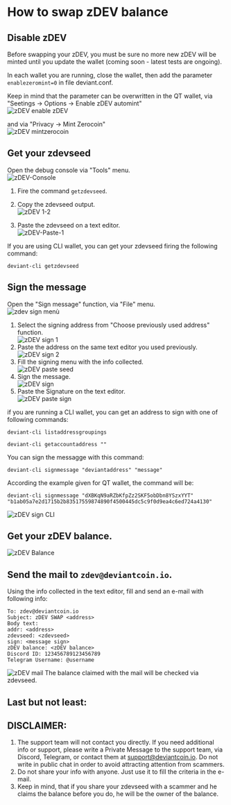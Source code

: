 # How to swap zDEV balance
## Disable zDEV
Before swapping your zDEV, you must be sure no more new zDEV will be minted until you update the wallet (coming soon - latest tests are ongoing).<br />

In each wallet you are running, close the wallet, then add the parameter <br />
```enablezeromint=0``` in file deviant.conf.<br />

Keep in mind that the parameter can be overwritten in the QT wallet, via "Seetings -> Options -> Enable zDEV automint"<br />
![zDEV enable zDEV](/images/zdev-enable-zdev.png)

and via "Privacy -> Mint Zerocoin"<br />
![zDEV mintzerocoin](/images/zdev-mint-zdev.png)

## Get your zdevseed
Open the debug console via "Tools" menu.<br />
![zDEV-Console](/images/zdev-debug-console.png)
1. Fire the command `getzdevseed`. <br />
2. Copy the zdevseed output. <br />
![zDEV 1-2](/images/zdev-get-1-2.png)

3. Paste the zdevseed on a text editor. <br />
![zDEV-Paste-1](/images/zdev-paste-notepad1.png)

If you are using CLI wallet, you can get your zdevseed firing the following command:<br />
```
deviant-cli getzdevseed
```

## Sign the message
Open the "Sign message" function, via "File" menu.<br />
![zdev sign menù](/images/zdev-sign-menu.png)

1. Select the signing address from "Choose previously used address" function.<br />
![zDEV sign 1](/images/zdev-sign-addr.png)
2. Paste the address on the same text editor you used previously.<br />
![zDEV sign 2](/images/zdev-paste-addr.png)
3. Fill the signing menu with the info collected.<br />
![zDEV paste seed](/images/zdev-paste-zdevseed.png)
4. Sign the message.<br />
![zDEV sign](/images/zdev-sign-message.png)
5. Paste the Signature on the text editor.<br />
![zDEV paste sign](/images/zDEV-paste-sign.png)

if you are running a CLI wallet, you can get an address to sign with one of following commands:<br />
```
deviant-cli listaddressgroupings
```
```
deviant-cli getaccountaddress ""
```

You can sign the messagge with this command:<br />
```
deviant-cli signmessage "deviantaddress" "message"
```
According the example given for QT wallet, the command will be: <br />
```
deviant-cli signmessage "dXBKqN9aRZbKfpZz2SKF5obDbn8YSzxYYT" "b1ab05a7e2d1715b2b83517559874890f4500445dc5c9f0d9ea4c6ed724a4130"
```
![zDEV sign CLI](/images/zdev-sign-cli.png)



## Get your zDEV balance.<br />
![zDEV Balance](/images/zDEV-balance.png)
## Send the mail to `zdev@deviantcoin.io`.<br />
Using the info collected in the text editor, fill and send an e-mail with following info:<br />
```
To: zdev@deviantcoin.io
Subject: zDEV SWAP <address>
Body text:
addr: <address>
zdevseed: <zdevseed>
sign: <message sign>
zDEV balance: <zDEV balance>
Discord ID: 123456789123456789
Telegram Username: @username
```
![zDEV mail](/images/zDEV-mail.png)
The balance claimed with the mail will be checked via zdevseed.

## Last but not least:

## DISCLAIMER:

1. The support team will not contact you directly. If you need additional info or support, please write a Private Message to the support team, via Discord, Telegram, or contact them at support@deviantcoin.io. Do not write in public chat in order to avoid attracting attention from scammers.
2. Do not share your info with anyone. Just use it to fill the criteria in the e-mail.
3. Keep in mind, that if you share your zdevseed with a scammer and he claims the balance before you do, he will be the owner of the balance. 


